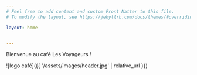 ```yaml
---
# Feel free to add content and custom Front Matter to this file.
# To modify the layout, see https://jekyllrb.com/docs/themes/#overriding-theme-defaults

layout: home


---
```


Bienvenue au café Les Voyageurs !


![logo café]({{ '/assets/images/header.jpg' | relative_url }})